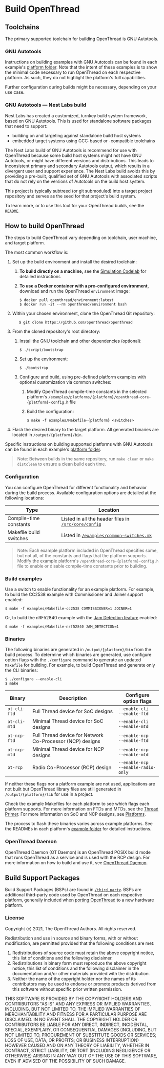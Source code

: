 # Build OpenThread

## Toolchains

The primary supported toolchain for building OpenThread is GNU Autotools.

### GNU Autotools

Instructions on building examples with GNU Autotools can be found in each example's [platform folder](https://github.com/openthread/openthread/tree/main/examples/platforms). Note that the intent of these examples is to show the minimal code necessary to run OpenThread on each respective platform. As such, they do not highlight the platform's full capabilities.

Further configuration during builds might be necessary, depending on your use
case.

### GNU Autotools — Nest Labs build

Nest Labs has created a customized, turnkey build system framework, based on GNU
Autotools. This is used for standalone software packages that need to support:

*   building on and targeting against standalone build host systems
*   embedded target systems using GCC-based or -compatible toolchains

The Nest Labs build of GNU Autotools is recommend for use with OpenThread
because some build host systems might not have GNU Autotools, or might have
different versions and distributions. This leads to inconsistent primary and
secondary Autotools output, which results in a divergent user and support
experience. The Nest Labs build avoids this by providing a pre-built,
qualified set of GNU Autotools with associated scripts that do not rely on the
versions of Autotools on the build host system.

This project is typically subtreed (or git submoduled) into a target project
repository and serves as the seed for that project's build system.

To learn more, or to use this tool for your OpenThread builds, see the
[`README`](https://github.com/openthread/openthread/tree/main/third_party/nlbuild-autotools/repo).

## How to build OpenThread

The steps to build OpenThread vary depending on toolchain, user machine, and
target platform.

The most common workflow is:

1.  Set up the build environment and install the desired toolchain:
    1.  **To build directly on a machine,** see the [Simulation Codelab](https://openthread.io/codelabs/openthread-simulation-posix/index.html?index=..%2F..index#1) for detailed instructions
    1.  **To use a Docker container with a pre-configured environment,**
        download and run the OpenThread `environment` image:

            $ docker pull openthread/environment:latest
            $ docker run -it --rm openthread/environment bash

1.  Within your chosen environment, clone the OpenThread Git repository:

           $ git clone https://github.com/openthread/openthread

1.  From the cloned repository's root directory:
    1.  Install the GNU toolchain and other dependencies (optional):

            $ ./script/bootstrap

    1.  Set up the environment:

            $ ./bootstrap

    1.  Configure and build, using pre-defined platform examples with optional customization via common switches:
        1.  Modify OpenThread compile-time constants in the selected platform's `/examples/platforms/{platform}/openthread-core-{platform}-config.h` file
        1.  Build the configuration:

                $ make -f examples/Makefile-{platform} <switches>

1.  Flash the desired binary to the target platform. All generated binaries are
    located in `/output/{platform}/bin`.

Specific instructions on building supported platforms with GNU Autotools can be
found in each example's [platform folder](https://github.com/openthread/openthread/tree/main/examples/platforms).

> Note: Between builds in the same repository, run `make clean` or `make distclean` to ensure a clean build each time.

### Configuration

You can configure OpenThread for different functionality and behavior during the
build process. Available configuration options are detailed at the following
locations:

Type | Location
---- | ----
Compile-time constants | Listed in all the header files in [`/src/core/config`](https://github.com/openthread/openthread/tree/main/src/core/config)
Makefile build switches | Listed in [`/examples/common-switches.mk`](https://github.com/openthread/openthread/tree/main/examples/common-switches.mk)

> Note: Each example platform included in OpenThread specifies some, but not all, of the constants and flags that the platform supports. Modify the example platform's `/openthread-core-{platform}-config.h` file to enable or disable compile-time constants prior to building.

### Build examples

Use a switch to enable functionality for an example platform. For example, to
build the CC2538 example with Commissioner and Joiner support enabled:

```
$ make -f examples/Makefile-cc2538 COMMISSIONER=1 JOINER=1
```

Or, to build the nRF52840 example with the [Jam Detection
feature](/guides/build/features/jam-detection) enabled:

```
$ make -f examples/Makefile-nrf52840 JAM_DETECTION=1
```

### Binaries

The following binaries are generated in `/output/{platform}/bin` from the build process. To determine which binaries are generated, use configure option flags with the `./configure` command to generate an updated `Makefile` for building. For example, to build OpenThread and generate only the CLI binaries:

```
$ ./configure --enable-cli
$ make
```

Binary | Description | Configure option flags
---- | ---- | ----
`ot-cli-ftd` | Full Thread device for SoC designs | `--enable-cli`<br/> `--enable-ftd`
`ot-cli-mtd` | Minimal Thread device for SoC designs | `--enable-cli`<br/> `--enable-mtd`
`ot-ncp-ftd` | Full Thread device for Network Co-Processor (NCP) designs | `--enable-ncp`<br/> `--enable-ftd`
`ot-ncp-mtd` | Minimal Thread device for NCP designs | `--enable-ncp`<br/> `--enable-mtd`
`ot-rcp` | Radio Co-Processor (RCP) design | `--enable-ncp`<br/> `--enable-radio-only`

If neither these flags nor a platform example are not used, applications are not
built but OpenThread library files are still generated in `/output/{platform}/lib` for use in a project.

Check the example Makefiles for each platform to see which flags each platform
supports. For more information on FTDs and MTDs, see the
[Thread Primer](/guides/thread-primer/node-roles-and-types#device_types). For
more information on SoC and NCP designs, see [Platforms](/platforms/).

The process to flash these binaries varies across example platforms. See the
READMEs in each platform's
[example folder](https://github.com/openthread/openthread/tree/main/examples/platforms) for detailed instructions.

### OpenThread Daemon

OpenThread Daemon (OT Daemon) is an OpenThread POSIX build mode that runs
OpenThread as a service and is used with the RCP design. For more information on
how to build and use it, see [OpenThread Daemon](/platforms/co-processor/ot-daemon).

## Build Support Packages

Build Support Packages (BSPs)  are found in
[`/third_party`](https://github.com/openthread/openthread/tree/main/third_party). BSPs are additional third-party code used by OpenThread on each respective platform, generally included when [porting OpenThread](/guides/porting/) to a new hardware platform.

### License

Copyright (c) 2021, The OpenThread Authors.
All rights reserved.

Redistribution and use in source and binary forms, with or without
modification, are permitted provided that the following conditions are met:
1. Redistributions of source code must retain the above copyright
   notice, this list of conditions and the following disclaimer.
2. Redistributions in binary form must reproduce the above copyright
   notice, this list of conditions and the following disclaimer in the
   documentation and/or other materials provided with the distribution.
3. Neither the name of the copyright holder nor the
   names of its contributors may be used to endorse or promote products
   derived from this software without specific prior written permission.

THIS SOFTWARE IS PROVIDED BY THE COPYRIGHT HOLDERS AND CONTRIBUTORS "AS IS"
AND ANY EXPRESS OR IMPLIED WARRANTIES, INCLUDING, BUT NOT LIMITED TO, THE
IMPLIED WARRANTIES OF MERCHANTABILITY AND FITNESS FOR A PARTICULAR PURPOSE
ARE DISCLAIMED. IN NO EVENT SHALL THE COPYRIGHT HOLDER OR CONTRIBUTORS BE
LIABLE FOR ANY DIRECT, INDIRECT, INCIDENTAL, SPECIAL, EXEMPLARY, OR
CONSEQUENTIAL DAMAGES (INCLUDING, BUT NOT LIMITED TO, PROCUREMENT OF
SUBSTITUTE GOODS OR SERVICES; LOSS OF USE, DATA, OR PROFITS; OR BUSINESS
INTERRUPTION) HOWEVER CAUSED AND ON ANY THEORY OF LIABILITY, WHETHER IN
CONTRACT, STRICT LIABILITY, OR TORT (INCLUDING NEGLIGENCE OR OTHERWISE)
ARISING IN ANY WAY OUT OF THE USE OF THIS SOFTWARE, EVEN IF ADVISED OF THE
POSSIBILITY OF SUCH DAMAGE.
